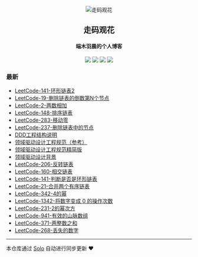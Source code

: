 <p align="center"><img alt="走码观花" src="http://p0.meituan.net/scarlett/e6ff022b2f140ef86c6e68e78fa1f52b15472.jpg"></p><h2 align="center">
走码观花
</h2>

<h4 align="center">端木羽晨的个人博客</h4>
<p align="center"><a title="走码观花" target="_blank" href="https://github.com/guobingwei/solo-blog"><img src="https://img.shields.io/github/last-commit/guobingwei/solo-blog.svg?style=flat-square&color=FF9900"></a>
<a title="GitHub repo size in bytes" target="_blank" href="https://github.com/guobingwei/solo-blog"><img src="https://img.shields.io/github/repo-size/guobingwei/solo-blog.svg?style=flat-square"></a>
<a title="Solo Version" target="_blank" href="https://github.com/88250/solo/releases"><img src="https://img.shields.io/badge/solo-4.3.1-f1e05a.svg?style=flat-square&color=blueviolet"></a>
<a title="Hits" target="_blank" href="https://github.com/88250/hits"><img src="https://hits.b3log.org/guobingwei/solo-blog.svg"></a></p>

### 最新

* [LeetCode-141-环形链表2](http://www.guobingwei.tech/articles/2020/11/12/1605143954625.html)
* [LeetCode-19-删除链表的倒数第N个节点](http://www.guobingwei.tech/articles/2020/11/08/1604839592350.html)
* [LeetCode-2-两数相加](http://www.guobingwei.tech/articles/2020/11/08/1604831761334.html)
* [LeetCode-148-排序链表](http://www.guobingwei.tech/articles/2020/11/08/1604826830114.html)
* [LeetCode-283-移动零](http://www.guobingwei.tech/articles/2020/11/08/1604823602465.html)
* [LeetCode-237-删除链表中的节点](http://www.guobingwei.tech/articles/2020/11/08/1604766106712.html)
* [DDD工程结构说明](http://www.guobingwei.tech/articles/2020/11/07/1604685041050.html)
* [领域驱动设计工程规范（参考）](http://www.guobingwei.tech/articles/2020/11/07/1604684891200.html)
* [领域驱动设计工程规范精简版](http://www.guobingwei.tech/articles/2020/11/07/1604684646752.html)
* [领域驱动设计背景](http://www.guobingwei.tech/articles/2020/11/07/1604684552839.html)
* [LeetCode-206-反转链表](http://www.guobingwei.tech/articles/2020/11/07/1604679975730.html)
* [LeetCode-160-相交链表](http://www.guobingwei.tech/articles/2020/11/06/1604677277851.html)
* [LeetCode-141-判断是否是环形链表](http://www.guobingwei.tech/articles/2020/11/06/1604674707464.html)
* [LeetCode-21-合并两个有序链表](http://www.guobingwei.tech/articles/2020/11/06/1604673193789.html)
* [LeetCode-342-4的幂](http://www.guobingwei.tech/articles/2020/11/04/1604448364446.html)
* [LeetCode-1342-将数字变成 0 的操作次数](http://www.guobingwei.tech/articles/2020/11/03/1604416148026.html)
* [LeetCode-231-2的幂次方](http://www.guobingwei.tech/articles/2020/11/03/1604415787278.html)
* [LeetCode-941-有效的山脉数组](http://www.guobingwei.tech/articles/2020/11/03/1604415498477.html)
* [LeetCode-371-两整数之和](http://www.guobingwei.tech/articles/2020/11/02/1604276983746.html)
* [LeetCode-268-丢失的数字](http://www.guobingwei.tech/articles/2020/11/02/1604275853271.html)



---

本仓库通过 [Solo](https://github.com/88250/solo) 自动进行同步更新 ❤️ 